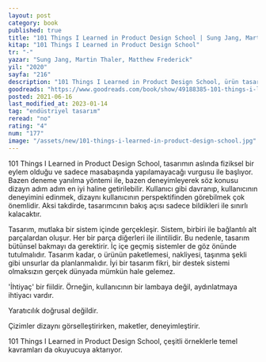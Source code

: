 ```yaml
---
layout: post
category: book
published: true
title: "101 Things I Learned in Product Design School | Sung Jang, Martin Thaler, Matthew Frederick (Kitap)"
kitap: "101 Things I Learned in Product Design School"
tr: "-"
yazar: "Sung Jang, Martin Thaler, Matthew Frederick"
yil: "2020"
sayfa: "216"
description: "101 Things I Learned in Product Design School, ürün tasarımı hakkında ipuçları veren bir kitap."
goodreads: "https://www.goodreads.com/book/show/49188385-101-things-i-learned-in-product-design-school"
posted: 2021-06-16
last_modified_at: 2023-01-14
tag: "endüstriyel tasarım"
reread: "no"
rating: "4"
num: "177"
image: "/assets/new/101-things-i-learned-in-product-design-school.jpg"
---
```


101 Things I Learned in Product Design School, tasarımın aslında fiziksel bir eylem olduğu ve sadece masabaşında yapılamayacağı vurgusu ile başlıyor. Bazen deneme yanılma yöntemi ile, bazen deneyimleyerek söz konusu dizayn adım adım en iyi haline getirilebilir. Kullanıcı gibi davranıp, kullanıcının deneyimini edinmek, dizaynı kullanıcının perspektifinden görebilmek çok önemlidir. Aksi takdirde, tasarımcının bakış açısı sadece bildikleri ile sınırlı kalacaktır.

Tasarım, mutlaka bir sistem içinde gerçekleşir. Sistem, birbiri ile bağlantılı alt parçalardan oluşur. Her bir parça diğerleri ile ilintilidir. Bu nedenle, tasarım bütünsel bakmayı da gerektirir. İç içe geçmiş sistemler de göz önünde tutulmalıdır. Tasarım kadar, o ürünün paketlemesi, nakliyesi, taşınma şekli gibi unsurlar da planlanmalıdır. İyi bir tasarım fikri, bir destek sistemi olmaksızın gerçek dünyada mümkün hale gelemez.

'İhtiyaç' bir fiildir. Örneğin, kullanıcının bir lambaya değil, aydınlatmaya ihtiyacı vardır.

Yaratıcılık doğrusal değildir.

Çizimler dizaynı görselleştirirken, maketler, deneyimleştirir.

101 Things I Learned in Product Design School, çeşitli örneklerle temel kavramları da okuyucuya aktarıyor.
